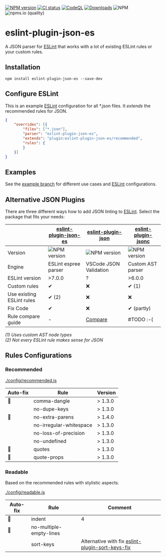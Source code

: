 [![NPM version](https://img.shields.io/npm/v/eslint-plugin-json-es.svg)](https://www.npmjs.com/package/eslint-plugin-json-es)
[![CI status](https://github.com/zeitport/eslint-plugin-json/workflows/CI/badge.svg?branch=main&event=push)](https://github.com/zeitport/eslint-plugin-json/actions?query=workflow%3ACI)
[![CodeQL](https://github.com/zeitport/eslint-plugin-json-es/workflows/CodeQL/badge.svg)](https://github.com/zeitport/eslint-plugin-json/actions?query=workflow%3ACodeQL)
[![Downloads](https://img.shields.io/npm/dm/eslint-plugin-json-es.svg)](https://www.npmjs.com/package/eslint-plugin-json-es)
![NPM](https://img.shields.io/npm/l/eslint-plugin-json-es)
![npms.io (quality)](https://img.shields.io/npms-io/quality-score/eslint-plugin-json-es)

# eslint-plugin-json-es

A JSON parser for [ESLint] that works with a lot of existing ESLint rules or your custom rules.

## Installation

```
npm install eslint-plugin-json-es --save-dev
```

## Configure ESLint

This is an example [ESLint] configuration for all *.json files.
It _extends_ the recommended rules for JSON.

```json
{
    "overrides": [{
        "files": ["*.json"],
        "parser": "eslint-plugin-json-es",
        "extends": "plugin:eslint-plugin-json-es/recommended",
        "rules": {
        }
    }]
}
```

## Examples
See the [example branch] for different use cases and [ESLint] configurations.

## Alternative JSON Plugins

There are three different ways how to add JSON linting to [ESLint].
Select the package that fits your needs:

|                           | [eslint-plugin-json-es](https://www.npmjs.com/package/eslint-plugin-json-es) | [eslint-plugin-json](https://www.npmjs.com/package/eslint-plugin-json) | [eslint-plugin-jsonc](https://www.npmjs.com/package/eslint-plugin-jsonc)       |
| ---                       | ----------------------------- | ------------------------- | ------------------------- |
| Version                   | ![NPM version](https://img.shields.io/npm/v/eslint-plugin-json-es.svg) | ![NPM version](https://img.shields.io/npm/v/eslint-plugin-json.svg) | ![NPM version](https://img.shields.io/npm/v/eslint-plugin-jsonc.svg)         |
| Engine                    | ESLint espree parser          | VSCode JSON Validation    | Custom AST parser         |
| ESLint version            | >7.0.0                        | ?                         | >6.0.0                    |
| Custom rules              | ✔                             | ❌                        | ✔ (1)                     |
| Use existing ESLint rules | ✔ (2)                         | ❌                        | ❌                         |
| Fix Code                  | ✔                             | ❌                        | ✔ (partly)                |
| Rule compare guide        | -                             | [Compare](docs/compare-eslint-plugin-json.md) | #TODO :-(    |

_(1) Uses custom AST node types_<br>
_(2) Not every ESLint rule makes sense for JSON_<br>

## Rules Configurations

### Recommended
[./config/recommended.js](./config/recommended.js)

| Auto-fix | Rule                   | Version       |
|----------|----------------------------| ----------|
|🔧| comma-dangle                        | > 1.3.0   |
| | no-dupe-keys                        | > 1.3.0   |
|🔧| no-extra-parens                     | > 1.4.0  |
| | no-irregular-whitespace             | > 1.3.0   |
| | no-loss-of-precision                | > 1.3.0   |
| | no-undefined                        | > 1.3.0   |
|🔧| quotes                              | > 1.3.0   |
|🔧| quote-props                         | > 1.3.0   |

### Readable
Based on the recommended rules with stylistic aspects.

[./config/readable.js](./config/readable.js)

| Auto-fix | Rule                   | Comment |
|----------|------------------------|---------------------|
|🔧| indent | 4 |
|🔧| no-multiple-empty-lines | |
| | sort-keys |Alternative with fix [eslint-plugin-sort-keys-fix] |

[ESLint]: https://eslint.org/
[custom parser]: https://eslint.org/docs/developer-guide/working-with-custom-parsers
[eslint-plugin-json]: https://github.com/azeemba/eslint-plugin-json
[eslint-plugin-jsonc]: https://github.com/ota-meshi/eslint-plugin-jsonc
[eslint-plugin-sort-keys-fix]: https://github.com/leo-buneev/eslint-plugin-sort-keys-fix
[example branch]: https://github.com/zeitport/eslint-plugin-json/tree/example
